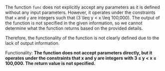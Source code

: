 The function `func` does not explicitly accept any parameters as it is defined without any input parameters. However, it operates under the constraints that `x` and `y` are integers such that \(3 \leq y < x \leq 100,000\). The output of the function is not specified in the given information, so we cannot determine what the function returns based on the provided details. 

Therefore, the functionality of the function is not clearly defined due to the lack of output information. 

Functionality: **The function does not accept parameters directly, but it operates under the constraints that x and y are integers with 3 ≤ y < x ≤ 100,000. The return value is not specified.**